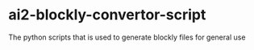 # ai2-blockly-convertor-script
 The python scripts that is used to generate blockly files for general use
